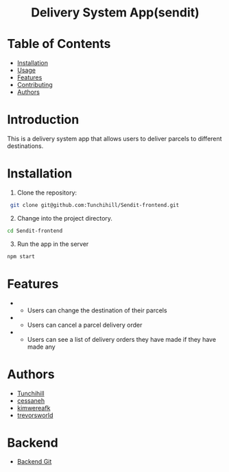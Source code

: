 <h1 align="center">Delivery System App(sendit)</h1>

# Table of Contents
- [Installation](##Installation)
- [Usage](##Usage)
- [Features](##Features)
- [Contributing](##Contributing)
- [Authors](##Authors)

# Introduction
This is a delivery system app that allows users to deliver parcels to different destinations.

# Installation
1. Clone the repository:
```bash
 git clone git@github.com:Tunchihill/Sendit-frontend.git
```


2. Change into the project directory.

```bash
cd Sendit-frontend
```

3. Run the app in the server

```bash
npm start
```

# Features

- * Users can change the destination of their parcels
- * Users can cancel a parcel delivery order
- * Users can see a list of delivery orders they have made if they have made any

# Authors

- [Tunchihill](https://github.com/Tunchihill)
- [cessaneh](https://github.com/cessaneh)
- [kimwereafk](https://github.com/kimwereafk)
- [trevorsworld](https://github.com/trevorsworld)


# Backend
- [Backend Git](https://github.com/kimwereafk/SendIT-backend)